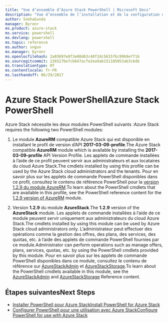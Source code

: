 ```yaml
---
title: "Vue d’ensemble d’Azure Stack PowerShell | Microsoft Docs"
description: "Vue d’ensemble de l’installation et de la configuration d’Azure Stack PowerShell."
author: SnehaGunda
manager: Byronr
ms.product: azure-stack
ms.service: powershell
ms.devlang: powershell
ms.topic: reference
ms.author: sngun
ms.manager: byronr
ms.openlocfilehash: 2a03697e0f3e80d63c48f2dc5615f6c99b9ef716
ms.sourcegitcommit: 226527be7cb647acfe2ea9ab151185053ab3c6db
ms.translationtype: HT
ms.contentlocale: fr-FR
ms.lasthandoff: 06/29/2017
---
```

# <a name="azure-stack-powershell"></a><span data-ttu-id="90463-103">Azure Stack PowerShell</span><span class="sxs-lookup"><span data-stu-id="90463-103">Azure Stack PowerShell</span></span> 

<span data-ttu-id="90463-104">Azure Stack nécessite les deux modules PowerShell suivants :</span><span class="sxs-lookup"><span data-stu-id="90463-104">Azure Stack requires the following two PowerShell modules:</span></span>  

1. <span data-ttu-id="90463-105">Le module **AzureRM** compatible Azure Stack qui est disponible en installant le profil de version d’API **2017-03-09-profile**.</span><span class="sxs-lookup"><span data-stu-id="90463-105">The Azure Stack compatible **AzureRM** module which is available by installing the **2017-03-09-profile** API Version Profile.</span></span> <span data-ttu-id="90463-106">Les applets de commande installées à l’aide de ce profil peuvent servir aux administrateurs et aux locataires du cloud Azure Stack.</span><span class="sxs-lookup"><span data-stu-id="90463-106">The cmdlets installed by using this profile can be used by the Azure Stack cloud administrators and the tenants.</span></span> <span data-ttu-id="90463-107">Pour en savoir plus sur les applets de commande PowerShell disponibles dans ce profil, consultez le contenu de référence PowerShell pour la [version 1.2.9 du module AzureRM](https://docs.microsoft.com/en-us/powershell/azure/overview?view=azurermps-1.2.9).</span><span class="sxs-lookup"><span data-stu-id="90463-107">To learn about the PowerShell cmdlets that are available in this profile, see the PowerShell reference content for the [1.2.9 version of AzureRM](https://docs.microsoft.com/en-us/powershell/azure/overview?view=azurermps-1.2.9) module.</span></span>  

2. <span data-ttu-id="90463-108">Version **1.2.9** du module **AzureStack**.</span><span class="sxs-lookup"><span data-stu-id="90463-108">The **1.2.9** version of the **AzureStack** module.</span></span> <span data-ttu-id="90463-109">Les applets de commande installées à l’aide de ce module peuvent servir uniquement aux administrateurs du cloud Azure Stack.</span><span class="sxs-lookup"><span data-stu-id="90463-109">The cmdlets installed by using this module can be used by Azure Stack cloud administrators only.</span></span> <span data-ttu-id="90463-110">L’administrateur peut effectuer des opérations comme la gestion des offres, des plans, des services, des quotas, etc. à l’aide des applets de commande PowerShell fournies par ce module.</span><span class="sxs-lookup"><span data-stu-id="90463-110">Administrator can perform operations such as manage offers, plans, services, quotas, etc. by using the PowerShell cmdlets provided by this module.</span></span> <span data-ttu-id="90463-111">Pour en savoir plus sur les applets de commande PowerShell disponibles dans ce module, consultez le contenu de référence sur [AzureStackAdmin](https://docs.microsoft.com/en-us/powershell/module/azurerm.azurestackadmin/?view=azurestackps-1.2.9#azurerm.azurestackadmin) et [AzureStackStorage](https://docs.microsoft.com/en-us/powershell/module/azurerm.azurestackstorage/?view=azurestackps-1.2.9#azurerm.azurestackstorage).</span><span class="sxs-lookup"><span data-stu-id="90463-111">To learn about the PowerShell cmdlets available in this module, see the [AzureStackAdmin](https://docs.microsoft.com/en-us/powershell/module/azurerm.azurestackadmin/?view=azurestackps-1.2.9#azurerm.azurestackadmin) and [AzureStackStorage](https://docs.microsoft.com/en-us/powershell/module/azurerm.azurestackstorage/?view=azurestackps-1.2.9#azurerm.azurestackstorage) Reference content.</span></span>

## <a name="next-steps"></a><span data-ttu-id="90463-112">Étapes suivantes</span><span class="sxs-lookup"><span data-stu-id="90463-112">Next Steps</span></span>

* [<span data-ttu-id="90463-113">Installer PowerShell pour Azure Stack</span><span class="sxs-lookup"><span data-stu-id="90463-113">Install PowerShell for Azure Stack</span></span>](https://docs.microsoft.com/en-us/azure/azure-stack/azure-stack-powershell-install?view=azurestackps-1.2.9&toc=%2fpowershell%2fmodule%2ftoc.json%3fview%3dazurestackps-1.2.9&view=azurestackps-1.2.9)
* [<span data-ttu-id="90463-114">Configurer PowerShell pour une utilisation avec Azure Stack</span><span class="sxs-lookup"><span data-stu-id="90463-114">Configure PowerShell for use with Azure Stack</span></span>](https://docs.microsoft.com/en-us/azure/azure-stack/azure-stack-powershell-configure?view=azurestackps-1.2.9&toc=%2fpowershell%2fmodule%2ftoc.json%3fview%3dazurestackps-1.2.9&view=azurestackps-1.2.9)


